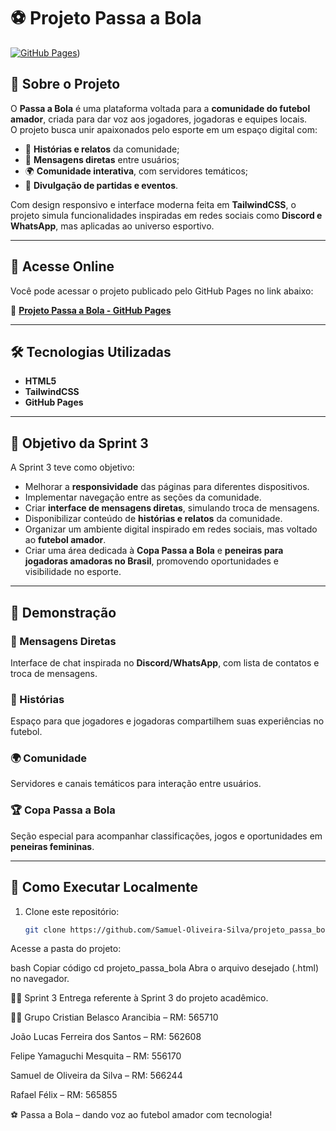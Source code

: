 # ⚽ Projeto Passa a Bola

[![GitHub Pages](https://img.shields.io/badge/Deploy-GitHub%20Pages-blue)](https://github.com/JoaoLucasFSantos/projeto_passa_bola.git))

## 📌 Sobre o Projeto
O **Passa a Bola** é uma plataforma voltada para a **comunidade do futebol amador**, criada para dar voz aos jogadores, jogadoras e equipes locais.  
O projeto busca unir apaixonados pelo esporte em um espaço digital com:
- 📖 **Histórias e relatos** da comunidade;
- 💬 **Mensagens diretas** entre usuários;
- 🌍 **Comunidade interativa**, com servidores temáticos;
- 📰 **Divulgação de partidas e eventos**.

Com design responsivo e interface moderna feita em **TailwindCSS**, o projeto simula funcionalidades inspiradas em redes sociais como **Discord e WhatsApp**, mas aplicadas ao universo esportivo.

---

## 🚀 Acesse Online
Você pode acessar o projeto publicado pelo GitHub Pages no link abaixo:

🔗 **[Projeto Passa a Bola - GitHub Pages](https://joaolucasfsantos.github.io/projeto_passa_bola/)**

---

## 🛠️ Tecnologias Utilizadas
- **HTML5**
- **TailwindCSS**
- **GitHub Pages** 

---

## 🎯 Objetivo da Sprint 3
A Sprint 3 teve como objetivo:
- Melhorar a **responsividade** das páginas para diferentes dispositivos.  
- Implementar navegação entre as seções da comunidade.  
- Criar **interface de mensagens diretas**, simulando troca de mensagens.  
- Disponibilizar conteúdo de **histórias e relatos** da comunidade.  
- Organizar um ambiente digital inspirado em redes sociais, mas voltado ao **futebol amador**.  
- Criar uma área dedicada à **Copa Passa a Bola** e **peneiras para jogadoras amadoras no Brasil**, promovendo oportunidades e visibilidade no esporte.  

---

## 📸 Demonstração
### 💬 Mensagens Diretas
Interface de chat inspirada no **Discord/WhatsApp**, com lista de contatos e troca de mensagens.

### 📖 Histórias
Espaço para que jogadores e jogadoras compartilhem suas experiências no futebol.

### 🌍 Comunidade
Servidores e canais temáticos para interação entre usuários.

### 🏆 Copa Passa a Bola
Seção especial para acompanhar classificações, jogos e oportunidades em **peneiras femininas**.

---

## 🔧 Como Executar Localmente
1. Clone este repositório:
   ```bash
   git clone https://github.com/Samuel-Oliveira-Silva/projeto_passa_bola.git
Acesse a pasta do projeto:

bash
Copiar código
cd projeto_passa_bola
Abra o arquivo desejado (.html) no navegador.

🏃‍♂️ Sprint 3
Entrega referente à Sprint 3 do projeto acadêmico.

👨‍💻 Grupo
Cristian Belasco Arancibia – RM: 565710

João Lucas Ferreira dos Santos – RM: 562608

Felipe Yamaguchi Mesquita – RM: 556170

Samuel de Oliveira da Silva – RM: 566244

Rafael Félix – RM: 565855


⚽ Passa a Bola – dando voz ao futebol amador com tecnologia!

